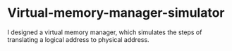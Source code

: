 # Virtual-memory-manager-simulator
I designed a virtual memory manager, which simulates the steps of translating a logical address to physical address.